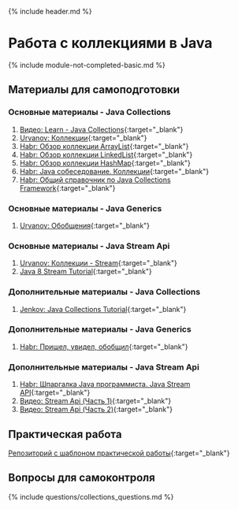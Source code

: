 {% include header.md %}

Работа с коллекциями в Java
===
{% include module-not-completed-basic.md %}

Материалы для самоподготовки
---------------------
### Основные материалы - Java Collections
1. [Видео: Learn - Java Collections](https://learn.by/courses/course-v1:EPAM+JColl+ext1/about){:target="_blank"}
1. [Urvanov: Коллекции](https://urvanov.ru/2016/06/14/java-8-%d0%ba%d0%be%d0%bb%d0%bb%d0%b5%d0%ba%d1%86%d0%b8%d0%b8){:target="_blank"}
1. [Habr: Обзор коллекции ArrayList](http://habrahabr.ru/post/128269/){:target="_blank"}
1. [Habr: Обзор коллекции LinkedList](http://habrahabr.ru/post/127864/){:target="_blank"}
1. [Habr: Обзор коллекции HashMap](http://habrahabr.ru/post/128017/){:target="_blank"}
1. [Habr: Java собеседование. Коллекции](https://habr.com/ru/post/162017/){:target="_blank"}
1. [Habr: Общий справочник по Java Collections Framework](https://habrahabr.ru/post/237043/){:target="_blank"}

### Основные материалы - Java Generics
1. [Urvanov: Обобщения](https://urvanov.ru/2016/04/28/java-8-%d0%be%d0%b1%d0%be%d0%b1%d1%89%d0%b5%d0%bd%d0%b8%d1%8f){:target="_blank"}

### Основные материалы - Java Stream Api
1. [Urvanov: Коллекции - Stream](https://urvanov.ru/2016/06/14/java-8-%d0%ba%d0%be%d0%bb%d0%bb%d0%b5%d0%ba%d1%86%d0%b8%d0%b8/#stream){:target="_blank"}
1. [Java 8 Stream Tutorial](https://winterbe.com/posts/2014/07/31/java8-stream-tutorial-examples/){:target="_blank"}

### Дополнительные материалы - Java Collections
1. [Jenkov: Java Collections Tutorial](http://tutorials.jenkov.com/java-collections/index.html){:target="_blank"}

### Дополнительные материалы - Java Generics
1. [Habr: Пришел, увидел, обобщил](https://habr.com/ru/company/sberbank/blog/416413){:target="_blank"}

### Дополнительные материалы - Java Stream Api
1. [Habr: Шпаргалка Java программиста. Java Stream API](https://habr.com/ru/company/luxoft/blog/270383/){:target="_blank"}
1. [Видео: Stream Api (Часть 1)](https://www.youtube.com/watch?v=O8oN4KSZEXE){:target="_blank"}
1. [Видео: Stream Api (Часть 2)](https://www.youtube.com/watch?v=i0Jr2l3jrDA){:target="_blank"}

Практическая работа
---------------------
[Репозиторий с шаблоном практической работы](https://github.com/java-online-course/java-collections-template){:target="_blank"}

Вопросы для самоконтроля
---------------------
{% include questions/collections_questions.md %}

